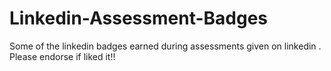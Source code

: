 # Linkedin-Assessment-Badges


Some of the linkedin badges earned during assessments given on linkedin . Please endorse if liked it!!

